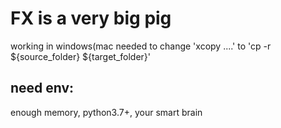 # FX is a very big pig
working in windows(mac needed to change 'xcopy ....' to 'cp -r ${source_folder} ${target_folder}'
## need env:
enough memory, python3.7+, your smart brain
